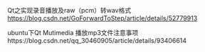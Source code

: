 Qt之实现录音播放及raw（pcm）转wav格式 https://blog.csdn.net/GoForwardToStep/article/details/52779913

ubuntu下Qt Mutimedia 播放mp3文件注意事项https://blog.csdn.net/qq_30460905/article/details/93406614
